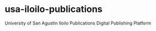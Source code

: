 # usa-iloilo-publications
University of San Agustin Iloilo Publications Digital Publishing Platform
